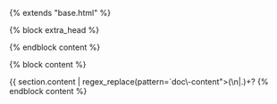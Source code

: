 {% extends "base.html" %}

{% block extra_head %}
<link rel="stylesheet" href="{{ get_url(path="gdoc.css", trailing_slash=false) }}">
{% endblock content %}

{% block content %}
<div class="post embed">
{{ section.content | 
regex_replace(pattern=`doc\-content">(\n|.)+?<h1`, rep=`doc-content"><h1`) | safe }}
</div>
{% endblock content %}